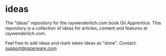 # ideas
The "ideas" repository for the raywenderlich.com book Git Apprentice.
This repository is a collection of ideas for articles, content and features at raywenderlich.com.

Feel free to add ideas and mark taken ideas as "done".
Contact: support@razerware.com
